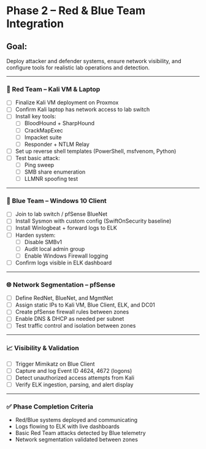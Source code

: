 
# Phase 2 – Red & Blue Team Integration

## Goal:
Deploy attacker and defender systems, ensure network visibility, and configure tools for realistic lab operations and detection.

---

### 🔴 Red Team – Kali VM & Laptop
- [ ] Finalize Kali VM deployment on Proxmox
- [ ] Confirm Kali laptop has network access to lab switch
- [ ] Install key tools:
  - [ ] BloodHound + SharpHound
  - [ ] CrackMapExec
  - [ ] Impacket suite
  - [ ] Responder + NTLM Relay
- [ ] Set up reverse shell templates (PowerShell, msfvenom, Python)
- [ ] Test basic attack:
  - [ ] Ping sweep
  - [ ] SMB share enumeration
  - [ ] LLMNR spoofing test

---

### 🔵 Blue Team – Windows 10 Client
- [ ] Join to lab switch / pfSense BlueNet
- [ ] Install Sysmon with custom config (SwiftOnSecurity baseline)
- [ ] Install Winlogbeat + forward logs to ELK
- [ ] Harden system:
  - [ ] Disable SMBv1
  - [ ] Audit local admin group
  - [ ] Enable Windows Firewall logging
- [ ] Confirm logs visible in ELK dashboard

---

### 🌐 Network Segmentation – pfSense
- [ ] Define RedNet, BlueNet, and MgmtNet
- [ ] Assign static IPs to Kali VM, Blue Client, ELK, and DC01
- [ ] Create pfSense firewall rules between zones
- [ ] Enable DNS & DHCP as needed per subnet
- [ ] Test traffic control and isolation between zones

---

### 📈 Visibility & Validation
- [ ] Trigger Mimikatz on Blue Client
- [ ] Capture and log Event ID 4624, 4672 (logons)
- [ ] Detect unauthorized access attempts from Kali
- [ ] Verify ELK ingestion, parsing, and alert display

---

### ✅ Phase Completion Criteria
- Red/Blue systems deployed and communicating
- Logs flowing to ELK with live dashboards
- Basic Red Team attacks detected by Blue telemetry
- Network segmentation validated between zones
